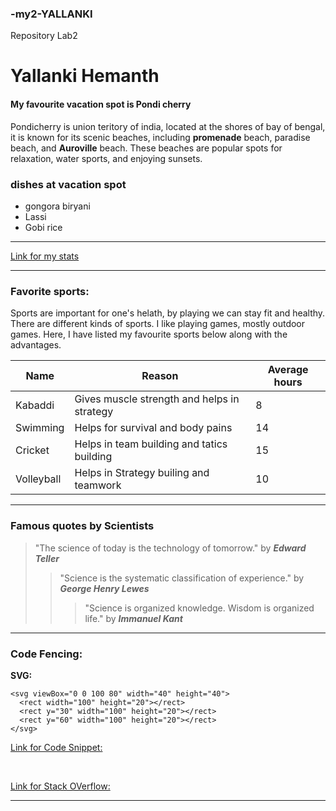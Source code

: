 ### -my2-YALLANKI
Repository Lab2
# Yallanki Hemanth
#### My favourite vacation spot is Pondi cherry
Pondicherry is union teritory of india, located at the shores of bay of bengal, it is known for its scenic beaches, including **promenade** beach, paradise beach, and **Auroville** beach. These beaches are popular spots for relaxation, water sports, and enjoying sunsets.
### dishes at vacation spot
* gongora biryani
* Lassi
* Gobi rice

---


[Link for my stats](https://github.com/hemanth-ml/my2-yallanki/blob/5f21c5386639c2667bef8e1f425b3f4fbe386bcb/MyStats.md)

---

### Favorite sports: ###
Sports are important for one's helath, by playing we can stay fit and healthy. There are different kinds of sports. I like playing games, mostly outdoor games. Here, I have listed my favourite sports below along with the advantages.

| Name | Reason | Average hours |
| -- | -- | -- |
| Kabaddi | Gives muscle strength and helps in strategy | 8 |
| Swimming | Helps for survival and body pains| 14 |
| Cricket | Helps in team building and tatics building| 15 |
| Volleyball | Helps in Strategy builing and teamwork| 10 |

---

### Famous quotes by Scientists ###
> "The science of today is the technology of tomorrow." by ***Edward Teller***
>> "Science is the systematic classification of experience." by ***George Henry Lewes*** 
>>> "Science is organized knowledge. Wisdom is organized life." by ***Immanuel Kant***

---

### Code Fencing: ###
**SVG:**
```
<svg viewBox="0 0 100 80" width="40" height="40">
  <rect width="100" height="20"></rect>
  <rect y="30" width="100" height="20"></rect>
  <rect y="60" width="100" height="20"></rect>
</svg>
```

[Link for Code Snippet:](https://css-tricks.com/snippets/svg/svg-hamburger-menu/)

<br>

[Link for Stack OVerflow:](https://stackoverflow.com/questions/67482923/how-to-create-hamburger-menu-icon-consisting-from-single-svg-path)


---

